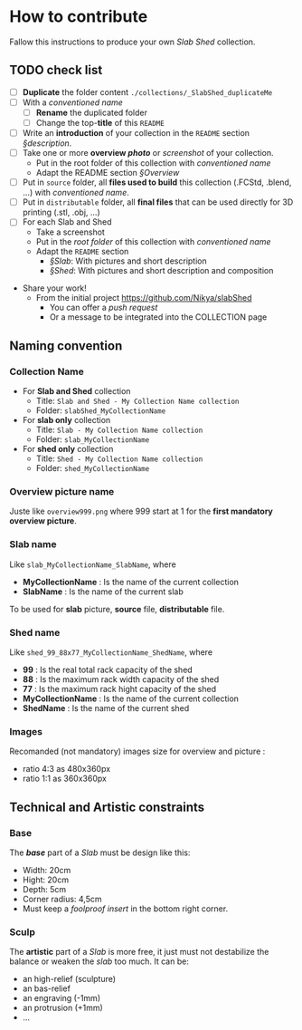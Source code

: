 # How to contribute

Fallow this instructions to produce your own *Slab Shed* collection.

## TODO check list

- [ ] **Duplicate** the folder content `./collections/_SlabShed_duplicateMe`
- [ ] With a _conventioned name_
    - [ ] **Rename** the duplicated folder
    - [ ] Change the top-**title** of this `README`
- [ ] Write an **introduction** of your collection in the `README` section _§description_.
- [ ] Take one or more **overview _photo_** or _screenshot_ of your collection.
    - Put in the root folder of this collection with _conventioned name_ 
    - Adapt the README section _§Overview_
- [ ] Put in `source` folder, all **files used to build** this collection (.FCStd, .blend, ...) with _conventioned name_.
- [ ] Put in `distributable` folder, all **final files** that can be used directly for 3D printing (.stl, .obj, ...)
- [ ] For each Slab and Shed
    - Take a screenshot 
    - Put in the _root folder_ of this collection with _conventioned name_
    - Adapt the `README` section
        - _§Slab_: With pictures and short description
        - _§Shed_: With pictures and short description and composition
- Share your work!
    - From the initial project https://github.com/Nikya/slabShed
        - You can offer a _push request_
        - Or a message to be integrated into the COLLECTION page

## Naming convention

### Collection Name

- For **Slab and Shed** collection
    - Title: `Slab and Shed - My Collection Name collection`
    - Folder: `slabShed_MyCollectionName`
- For **slab only** collection 
    - Title: `Slab - My Collection Name collection`
    - Folder: `slab_MyCollectionName`
- For **shed only** collection 
    - Title: `Shed - My Collection Name collection`
    - Folder: `shed_MyCollectionName`

### Overview picture name

Juste like `overview999.png` where 999 start at 1 for the **first mandatory overview picture**.

### Slab name

Like `slab_MyCollectionName_SlabName`, where 
- **MyCollectionName** : Is the name of the current collection
- **SlabName** : Is the name of the current slab

To be used for **slab** picture, **source** file, **distributable** file.

### Shed name

Like `shed_99_88x77_MyCollectionName_ShedName`, where 
- **99** : Is the real total rack capacity of the shed
- **88** : Is the maximum rack width capacity of the shed
- **77** : Is the maximum rack hight capacity of the shed
- **MyCollectionName** : Is the name of the current collection
- **ShedName** : Is the name of the current shed

### Images 

Recomanded (not mandatory) images size for overview and picture :
- ratio 4:3 as 480x360px
- ratio 1:1 as 360x360px

## Technical and Artistic constraints

### Base

The **_base_** part of a _Slab_ must be design like this:

- Width: 20cm
- Hight: 20cm
- Depth: 5cm
- Corner radius: 4,5cm
- Must keep a _foolproof insert_ in the bottom right corner.

### Sculp

The **artistic** part of a _Slab_ is more free, it just must not destabilize the balance or weaken the _slab_ too much. It can be:

- an high-relief (sculpture)
- an bas-relief 
- an engraving (-1mm)
- an protrusion (+1mm)
- ...